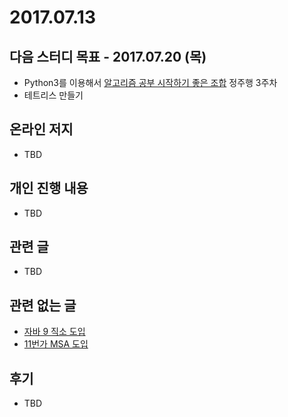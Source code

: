 # 2017.07.13

## 다음 스터디 목표 - 2017.07.20 (목)

* Python3를 이용해서 [알고리즘 공부 시작하기 좋은 조합](http://gooddaytocode.blogspot.kr/2016/03/blog-post.html) 정주행 3주차
* ​테트리스 만들기

## 온라인 저지

* TBD

## 개인 진행 내용

* TBD

## 관련 글

* TBD

## 관련 없는 글

* [자바 9 직소 도입](http://blog.hazard.kr/archives/813)
* [11번가 MSA 도입](http://readme.skplanet.com/?p=13782)

## 후기

* TBD

